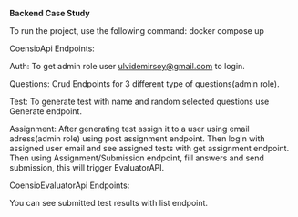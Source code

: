 **Backend Case Study**

To run the project, use the following command: docker compose up


CoensioApi Endpoints:

Auth:
To get admin role user ulvidemirsoy@gmail.com to login.

Questions:
Crud Endpoints for 3 different type of questions(admin role).

Test:
To generate test with name and random selected questions use Generate endpoint.

Assignment:
After generating test assign it to a user using email adress(admin role) using post assignment endpoint.
Then login with assigned user email and see assigned tests with get assignment endpoint.
Then using Assignment/Submission endpoint, fill answers and send submission, this will trigger EvaluatorAPI.


CoensioEvaluatorApi Endpoints:


You can see submitted test results with list endpoint.

